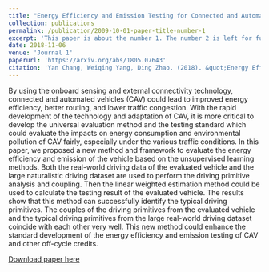 ```yaml
---
title: "Energy Efficiency and Emission Testing for Connected and Automated Vehicles Using Real-World Driving Data"
collection: publications
permalink: /publication/2009-10-01-paper-title-number-1
excerpt: 'This paper is about the number 1. The number 2 is left for future work.'
date: 2018-11-06
venue: 'Journal 1'
paperurl: 'https://arxiv.org/abs/1805.07643'
citation: 'Yan Chang, Weiqing Yang, Ding Zhao. (2018). &quot;Energy Efficiency and Emission Testing for Connected and Automated Vehicles Using Real-World Driving Data.&quot; <i>Proceedings of the IEEE 20th International Intelligent Transportation Systems Conference (ITSC), Hawaii, USA, November 4-7, 2018</i>. 1(1).'
---
```

By using the onboard sensing and external connectivity
technology, connected and automated vehicles (CAV)
could lead to improved energy efficiency, better routing, and
lower traffic congestion. With the rapid development of the
technology and adaptation of CAV, it is more critical to develop
the universal evaluation method and the testing standard
which could evaluate the impacts on energy consumption and
environmental pollution of CAV fairly, especially under the
various traffic conditions. In this paper, we proposed a new
method and framework to evaluate the energy efficiency and
emission of the vehicle based on the unsupervised learning
methods. Both the real-world driving data of the evaluated
vehicle and the large naturalistic driving dataset are used to
perform the driving primitive analysis and coupling. Then the
linear weighted estimation method could be used to calculate
the testing result of the evaluated vehicle. The results show
that this method can successfully identify the typical driving
primitives. The couples of the driving primitives from the
evaluated vehicle and the typical driving primitives from the
large real-world driving dataset coincide with each other very
well. This new method could enhance the standard development
of the energy efficiency and emission testing of CAV and other
off-cycle credits.

[Download paper here](http://academicpages.github.io/files/paper1.pdf)
